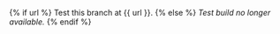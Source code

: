 {% if url %}
Test this branch at {{ url }}.
{% else %}
_Test build no longer available._
{% endif %}
